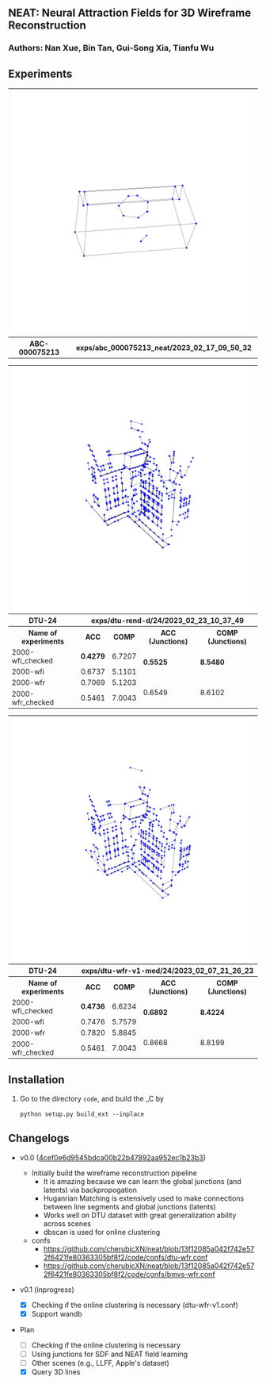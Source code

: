 ## NEAT: Neural Attraction Fields for 3D Wireframe Reconstruction

### Authors: Nan Xue, Bin Tan, Gui-Song Xia, Tianfu Wu

## Experiments
  <table>
  <tr>
    <th colspan=5>
      <img src="exps/abc_000075213_neat/2023_02_17_09_50_32/wireframes/2000-wfi_record.gif" width="512" />
    </th>
  </tr>
  <tr>
        <th>ABC-000075213</th><th colspan="4">exps/abc_000075213_neat/2023_02_17_09_50_32</th>
    </tr>
  </table>
  <table>
    <tr>
        <th colspan="5">
          <img src="exps/dtu-rend-d/24/2023_02_23_10_37_49/wireframes/latest-wfi_checked_record.gif" width="512" />
        </th>
    </tr>
    <tr>
        <th>DTU-24</th><th colspan="4">exps/dtu-rend-d/24/2023_02_23_10_37_49</th>
    </tr>
    <tr>
      <th>Name of experiments</th>
      <th>ACC</th>
      <th>COMP</th>
      <th>ACC (Junctions)</th>
      <th>COMP (Junctions)</th>
    </tr>
    <tr>
    <td>2000-wfi_checked</td>
    <td><b>0.4279</b></td>
    <td>6.7207</td>
    <td rowspan="2"> <b>0.5525</b> </td>
    <td rowspan="2"> <b>8.5480</b> </td>
    </tr>
    <tr>
    <td>2000-wfi</td>
    <td>0.6737</td>
    <td>5.1101</td>
    </tr>
    <tr>
    <td>2000-wfr</td>
    <td>0.7069</td>
    <td>5.1203</td>
    <td rowspan="2"> 0.6549 </td>
    <td rowspan="2"> 8.6102 </td>
    </tr>
    <tr>
    <td>2000-wfr_checked</td>
    <td>0.5461</td>
    <td>7.0043</td>
    </tr>
  </table>
  <table>
    <tr>
        <th colspan="5">
          <img src="exps/dtu-wfr-v1-med/24/2023_02_07_21_26_23/wireframes/2000-wfi_checked_record.gif" width="512" />
        </th>
    </tr>
    <tr>
        <th>DTU-24</th><th colspan="4">exps/dtu-wfr-v1-med/24/2023_02_07_21_26_23</th>
    </tr>
    <tr>
      <th>Name of experiments</th>
      <th>ACC</th>
      <th>COMP</th>
      <th>ACC (Junctions)</th>
      <th>COMP (Junctions)</th>
    </tr>
    <tr>
    <td>2000-wfi_checked</td>
    <td><b>0.4736</b></td>
    <td>6.6234</td>
    <td rowspan="2"> <b>0.6892</b> </td>
    <td rowspan="2"> <b>8.4224</b> </td>
    </tr>
    <tr>
    <td>2000-wfi</td>
    <td>0.7476</td>
    <td>5.7579</td>
    </tr>
    <tr>
    <td>2000-wfr</td>
    <td>0.7820</td>
    <td>5.8845</td>
    <td rowspan="2"> 0.8668 </td>
    <td rowspan="2"> 8.8199 </td>
    </tr>
    <tr>
    <td>2000-wfr_checked</td>
    <td>0.5461</td>
    <td>7.0043</td>
    </tr>
  </table>

## Installation

1. Go to the directory ``code``, and build the _C by
   ```dotnetcli
   python setup.py build_ext --inplace
   ```
## Changelogs
- v0.0 ([4cef0e6d9545bdca00b22b47892aa952ec1b23b3](https://github.com/cherubicXN/neat/tree/4cef0e6d9545bdca00b22b47892aa952ec1b23b3))
  - Initially build the wireframe reconstruction pipeline 
    - It is amazing because we can learn the global junctions (and latents) via backpropogation
    - Huganrian Matching is extensively used to make connections between line segments and global junctions (latents)
    - Works well on DTU dataset with great generalization ability across scenes
    - dbscan is used for online clustering
  - confs
    - https://github.com/cherubicXN/neat/blob/13f12085a042f742e572f6421fe80363305bf8f2/code/confs/dtu-wfr.conf
    - https://github.com/cherubicXN/neat/blob/13f12085a042f742e572f6421fe80363305bf8f2/code/confs/bmvs-wfr.conf

- v0.1 (inprogress)
  - [x] Checking if the online clustering is necessary (dtu-wfr-v1.conf)
  - [x] Support wandb
- Plan
  - [ ] Checking if the online clustering is necessary
  - [ ] Using junctions for SDF and NEAT field learning
  - [ ] Other scenes (e.g., LLFF, Apple's dataset)
  - [x] Query 3D lines
